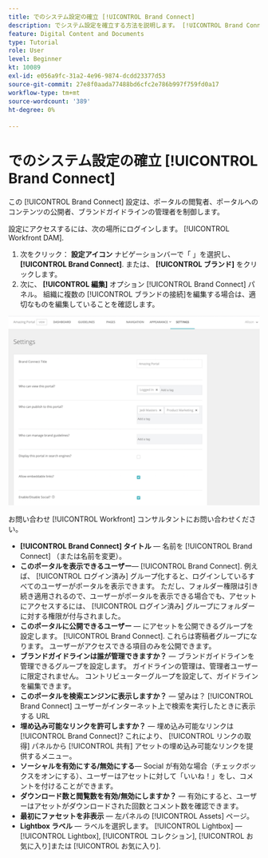 ```yaml
---
title: でのシステム設定の確立 [!UICONTROL Brand Connect]
description: でシステム設定を確立する方法を説明します。 [!UICONTROL Brand Connect] / [!UICONTROL Workfront DAM].
feature: Digital Content and Documents
type: Tutorial
role: User
level: Beginner
kt: 10089
exl-id: e056a9fc-31a2-4e96-9874-dcdd23377d53
source-git-commit: 27e8f0aada77488bd6cfc2e786b997f759fd0a17
workflow-type: tm+mt
source-wordcount: '389'
ht-degree: 0%

---
```


# でのシステム設定の確立 [!UICONTROL Brand Connect]

この [!UICONTROL Brand Connect] 設定は、ポータルの閲覧者、ポータルへのコンテンツの公開者、ブランドガイドラインの管理者を制御します。

設定にアクセスするには、次の場所にログインします。 [!UICONTROL Workfront DAM].

1. 次をクリック： **設定アイコン** ナビゲーションバーで「 」を選択し、 **[!UICONTROL Brand Connect]**. または、 **[!UICONTROL ブランド]** をクリックします。
1. 次に、 **[!UICONTROL 編集]** オプション [!UICONTROL Brand Connect] パネル。 組織に複数の [!UICONTROL ブランドの接続]を編集する場合は、適切なものを編集していることを確認します。

![Brand Connect 設定パネルのスクリーンショット](assets/01-brand-portal-settings.png)

お問い合わせ [!UICONTROL Workfront] コンサルタントにお問い合わせください。

* **[!UICONTROL Brand Connect] タイトル** — 名前を [!UICONTROL Brand Connect] （または名前を変更）。
* **このポータルを表示できるユーザー**— [!UICONTROL Brand Connect]. 例えば、 [!UICONTROL ログイン済み] グループ化すると、ログインしているすべてのユーザーがポータルを表示できます。 ただし、フォルダー権限は引き続き適用されるので、ユーザーがポータルを表示できる場合でも、アセットにアクセスするには、 [!UICONTROL ログイン済み] グループにフォルダーに対する権限が付与されました。
* **このポータルに公開できるユーザー** — にアセットを公開できるグループを設定します。 [!UICONTROL Brand Connect]. これらは寄稿者グループになります。 ユーザーがアクセスできる項目のみを公開できます。
* **ブランドガイドラインは誰が管理できますか？** — ブランドガイドラインを管理できるグループを設定します。 ガイドラインの管理は、管理者ユーザーに限定されません。 コントリビューターグループを設定して、ガイドラインを編集できます。
* **このポータルを検索エンジンに表示しますか？** — 望みは？ [!UICONTROL Brand Connect] ユーザーがインターネット上で検索を実行したときに表示する URL
* **埋め込み可能なリンクを許可しますか？** — 埋め込み可能なリンクは [!UICONTROL Brand Connect]? これにより、 [!UICONTROL リンクの取得] パネルから [!UICONTROL 共有] アセットの埋め込み可能なリンクを提供するメニュー。
* **ソーシャルを有効にする/無効にする**— Social が有効な場合（チェックボックスをオンにする）、ユーザーはアセットに対して「いいね！」をし、コメントを付けることができます。
* **ダウンロード数と閲覧数を有効/無効にしますか？** — 有効にすると、ユーザーはアセットがダウンロードされた回数とコメント数を確認できます。
* **最初にファセットを非表示** — 左パネルの [!UICONTROL Assets] ページ。
* **Lightbox ラベル** — ラベルを選択します。 [!UICONTROL Lightbox] — [!UICONTROL Lightbox], [!UICONTROL コレクション], [!UICONTROL お気に入り]または [!UICONTROL お気に入り].
